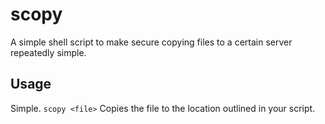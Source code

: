 # scopy

A simple shell script to make secure copying files to a certain server repeatedly simple.

## Usage

Simple.
`scopy <file>`
Copies the file to the location outlined in your script.
